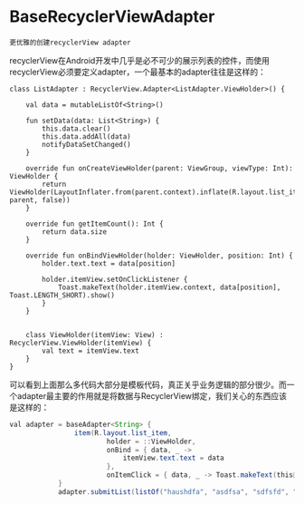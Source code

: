 # BaseRecyclerViewAdapter

    更优雅的创建recyclerView adapter

recyclerView在Android开发中几乎是必不可少的展示列表的控件，而使用recyclerView必须要定义adapter，一个最基本的adapter往往是这样的：

```Java
class ListAdapter : RecyclerView.Adapter<ListAdapter.ViewHolder>() {

    val data = mutableListOf<String>()

    fun setData(data: List<String>) {
        this.data.clear()
        this.data.addAll(data)
        notifyDataSetChanged()
    }

    override fun onCreateViewHolder(parent: ViewGroup, viewType: Int): ViewHolder {
        return ViewHolder(LayoutInflater.from(parent.context).inflate(R.layout.list_item, parent, false))
    }

    override fun getItemCount(): Int {
        return data.size
    }

    override fun onBindViewHolder(holder: ViewHolder, position: Int) {
        holder.text.text = data[position]

        holder.itemView.setOnClickListener {
            Toast.makeText(holder.itemView.context, data[position], Toast.LENGTH_SHORT).show()
        }
    }


    class ViewHolder(itemView: View) : RecyclerView.ViewHolder(itemView) {
        val text = itemView.text
    }
}
```
可以看到上面那么多代码大部分是模板代码，真正关乎业务逻辑的部分很少。而一个adapter最主要的作用就是将数据与RecyclerView绑定，我们关心的东西应该是这样的：
```Java
val adapter = baseAdapter<String> {
                item(R.layout.list_item,
                        holder = ::ViewHolder,
                        onBind = { data, _ ->
                            itemView.text.text = data
                        },
                        onItemClick = { data, _ -> Toast.makeText(this@MainActivity, data, Toast.LENGTH_SHORT).show() })
            }
            adapter.submitList(listOf("haushdfa", "asdfsa", "sdfsfd", "sdfs", "sdfsf"))
        
```

